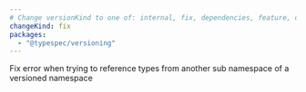 ```yaml
---
# Change versionKind to one of: internal, fix, dependencies, feature, deprecation, breaking
changeKind: fix
packages:
  - "@typespec/versioning"
---
```


Fix error when trying to reference types from another sub namespace of a versioned namespace
